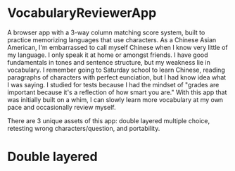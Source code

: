 # VocabularyReviewerApp
A browser app with a 3-way column matching score system, built to practice memorizing languages that use characters.
As a Chinese Asian American, I'm embarrassed to call myself Chinese when I know very little of my language. I only speak it at home or amongst friends.
I have good fundamentals in tones and sentence structure, but my weakness lie in vocabulary. I remember going to Saturday school to learn Chinese,
reading paragraphs of characters with perfect eunciation, but I had know idea what I was saying. I studied for tests because I had the mindset of
"grades are important because it's a reflection of how smart you are." With this app that was initially built on a whim, I can slowly learn more vocabulary
at my own pace and occasionally review myself.

There are 3 unique assets of this app: double layered multiple choice, retesting wrong characters/question, and portability.

# Double layered
